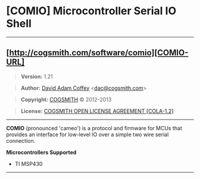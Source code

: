 ﻿# **[COMIO] Microcontroller Serial IO Shell**

---

## [http://cogsmith.com/software/comio][COMIO-URL]

> **Version:** 1.21

> **Author:** [David Adam Coffey][DAC] <[dac@cogsmith.com][DAC-EMAIL]>

> **Copyright:** [COGSMITH][COGSMITH] © 2012-2013

> **License:** [COGSMITH OPEN LICENSE AGREEMENT [COLA-1.2]][COLA]

---

**COMIO** (pronounced 'cameo') is a protocol and firmware for MCUs that provides an interface for low-level IO over a simple two wire serial connection.

**Microcontrollers Supported**

* TI MSP430

---

[DAC]:http://david-adam-coffey.com
[DAC-EMAIL]:mailto:dac@cogsmith.com
[COGSMITH]:http://cogsmith.com
[COLA]:http://cogsmith.com/legal/licenses/cola
[COMIO-URL]:http://cogsmith.com/software/comio
